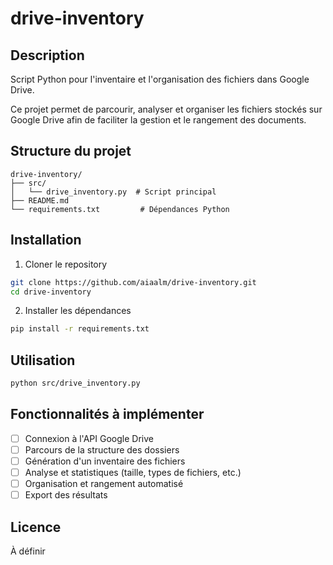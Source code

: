 # drive-inventory

## Description

Script Python pour l'inventaire et l'organisation des fichiers dans Google Drive.

Ce projet permet de parcourir, analyser et organiser les fichiers stockés sur Google Drive afin de faciliter la gestion et le rangement des documents.

## Structure du projet

```
drive-inventory/
├── src/
│   └── drive_inventory.py  # Script principal
├── README.md
└── requirements.txt         # Dépendances Python
```

## Installation

1. Cloner le repository
```bash
git clone https://github.com/aiaalm/drive-inventory.git
cd drive-inventory
```

2. Installer les dépendances
```bash
pip install -r requirements.txt
```

## Utilisation

```bash
python src/drive_inventory.py
```

## Fonctionnalités à implémenter

- [ ] Connexion à l'API Google Drive
- [ ] Parcours de la structure des dossiers
- [ ] Génération d'un inventaire des fichiers
- [ ] Analyse et statistiques (taille, types de fichiers, etc.)
- [ ] Organisation et rangement automatisé
- [ ] Export des résultats

## Licence

À définir
